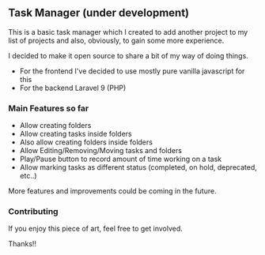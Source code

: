 ## Task Manager (under development)

This is a basic task manager which I created to add another project to my list of projects and also, obviously, to gain some more experience.

I decided to make it open source to share a bit of my way of doing things.

- For the frontend I've decided to use mostly pure vanilla javascript for this
- For the backend Laravel 9 (PHP)

### Main Features so far
- Allow creating folders
- Allow creating tasks inside folders
- Also allow creating folders inside folders
- Allow Editing/Removing/Moving tasks and folders
- Play/Pause button to record amount of time working on a task
- Allow marking tasks as different status (completed, on hold, deprecated, etc..)

More features and improvements could be coming in the future.
### Contributing

If you enjoy this piece of art, feel free to get involved.


Thanks!!

